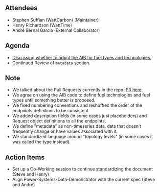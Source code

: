 ## Attendees

-   Stephen Suffian (WattCarbon) (Maintainer)
-   Henry Richardson (WattTime)
-   André Bernal Garcia (External Collaborator)

## Agenda
- [Discussing whether to adopt the AIB for fuel types and technologies.](https://github.com/carbon-data-specification/Power-Systems-Data/issues/72)
- Continued Review of `metadata` section.

## Note
- We talked about the Pull Requests currently in the repo: [PR here](https://github.com/carbon-data-specification/Power-Systems-Data/pull/87)
- We agree on using the AIB code to define fuel technologies and fuel types until something better is proposed. 
- We fixed numbering conventions and reshuffled the order of the endpoints definitions to be consistent
- We added description fields (in some cases just placeholders) and Request object definitions to all the endpoints.
- We define "metadata" as non-timeseries data, data that doesn't frequently change or have values associated with it.
- We standardized language around "topology levels" (in some cases it was called the type instead).


## Action Items
- Set up a Co-Working session to continue standardizing the document (Steve and Henry)
- Align Power-Systems-Data-Demonstrator with the current spec (Steve and André)

